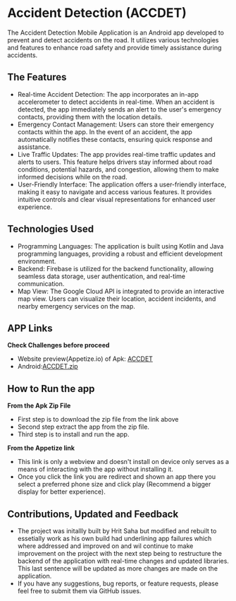 # Accident Detection (ACCDET)

The Accident Detection Mobile Application is an Android app developed to prevent and detect accidents on the road. It utilizes various technologies and features to enhance road safety and provide timely assistance during accidents.

## The Features
* Real-time Accident Detection: The app incorporates an in-app accelerometer to detect accidents in real-time. When an accident is detected, the app immediately sends an alert to the user's emergency contacts, providing them with the location details.
* Emergency Contact Management: Users can store their emergency contacts within the app. In the event of an accident, the app automatically notifies these contacts, ensuring quick response and assistance.
* Live Traffic Updates: The app provides real-time traffic updates and alerts to users. This feature helps drivers stay informed about road conditions, potential hazards, and congestion, allowing them to make informed decisions while on the road.
* User-Friendly Interface: The application offers a user-friendly interface, making it easy to navigate and access various features. It provides intuitive controls and clear visual representations for enhanced user experience.


## Technologies Used
* Programming Languages: The application is built using Kotlin and Java programming languages, providing a robust and efficient development environment.
* Backend: Firebase is utilized for the backend functionality, allowing seamless data storage, user authentication, and real-time communication.
* Map View: The Google Cloud API is integrated to provide an interactive map view. Users can visualize their location, accident incidents, and nearby emergency services on the map.


## APP Links
**Check Challenges before proceed**
* Website preview(Appetize.io) of Apk: <a href="https://appetize.io/app/ck6swe6bxn363eiujksxqfe43u">ACCDET</a>
* Android:[ACCDET.zip](https://github.com/Esetobore/Accident-Detection/files/11725355/ACCDET.zip)


## How to Run the app
**From the Apk Zip File**
*  First step is to download the zip file from the link above 
*  Second step extract the app from the zip file.
*  Third step is to install and run the app.

**From the Appetize link**
*  This link is only a webview and doesn't install on device only serves as a means of interacting with the app without installing it.
*  Once you click the link you are redirect and shown an app there you select a preferred phone size and click play (Recommend a bigger display for better experience).

## Contributions, Updated and Feedback
* The project was initallly built by Hrit Saha but modified and rebuilt to essetially work as his own build had underlining app failures which where addressed and improved on and wil continue to make improvement on the project with the next step being to restructure the backend of the application with real-time changes and updated libraries. This last sentence will be updated as more changes are made on the application.
* If you have any suggestions, bug reports, or feature requests, please feel free to submit them via GitHub issues.






